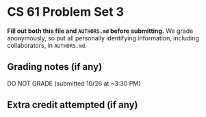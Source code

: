 CS 61 Problem Set 3
===================

**Fill out both this file and `AUTHORS.md` before submitting.** We grade
anonymously, so put all personally identifying information, including
collaborators, in `AUTHORS.md`.

Grading notes (if any)
----------------------
DO NOT GRADE (submitted 10/26 at ~3:30 PM)

Extra credit attempted (if any)
-------------------------------
